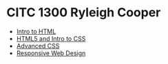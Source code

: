 # CITC 1300 Ryleigh Cooper
<ul>
    <li><a href="intro_to_html/index.html" target="_blank" >Intro to HTML </a></li>
    <li><a href="HTML5_intro_to_css/index.html" target="_blank">HTML5 and Intro to CSS </a></li>
    <li><a href="adv_css" target="_blank">Advanced CSS </a></li>
    <li><a href="responsive/index.html" target="_blank"> Responsive Web Design </a></li>
<ul>
    